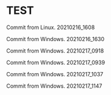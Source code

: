 # TEST

Commit from Linux.
20210216_1608



Commit from Windows.
20210216_1630


Commit from Windows.
20210217_0918


Commit from Windows.
20210217_0939


Commit from Windows.
20210217_1037


Commit from Windows.
20210217_1147

